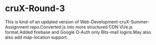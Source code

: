 # cruX-Round-3
This is kind-of an updated version of Web-Development-cruX-Summer-Assignment repo.Converted js into more structured CDN VUe.js format.Added firebase and Google O-Auth only Bits-mail logins.May also also add map-location support.
